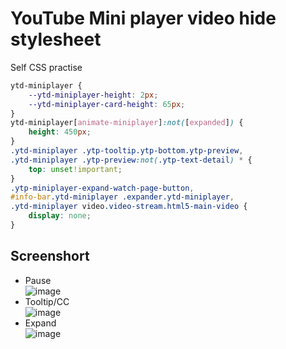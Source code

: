 # YouTube Mini player video hide stylesheet

Self CSS practise

```css
ytd-miniplayer {
    --ytd-miniplayer-height: 2px;
    --ytd-miniplayer-card-height: 65px;
}
ytd-miniplayer[animate-miniplayer]:not([expanded]) {
    height: 450px;
}
.ytd-miniplayer .ytp-tooltip.ytp-bottom.ytp-preview,
.ytd-miniplayer .ytp-preview:not(.ytp-text-detail) * {
    top: unset!important;
}
.ytp-miniplayer-expand-watch-page-button,
#info-bar.ytd-miniplayer .expander.ytd-miniplayer,
.ytd-miniplayer video.video-stream.html5-main-video {
    display: none;
}
```

## Screenshort

+ Pause  
![image](https://user-images.githubusercontent.com/32490451/170844182-8f4c4933-6f73-4dcc-87aa-e9a677bf33be.png)
+ Tooltip/CC  
![image](https://user-images.githubusercontent.com/32490451/170843307-cb9945a5-ec23-497c-a25f-7592648f6db7.png)
+ Expand  
![image](https://user-images.githubusercontent.com/32490451/170841973-db4e2070-8306-4a68-a427-c12c1fe75480.png)
